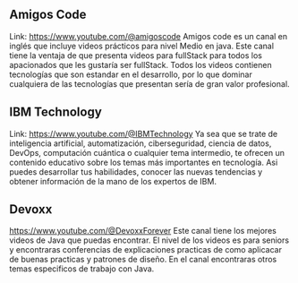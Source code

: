 ## Amigos Code
Link: https://www.youtube.com/@amigoscode
Amigos code es un canal en inglés que incluye videos prácticos para nivel Medio en java. Este canal tiene la ventaja de que presenta videos para fullStack para todos los apacionados que les gustaría ser fullStack. Todos los videos contienen tecnologías que son estandar en el desarrollo, por lo que dominar cualquiera de las tecnologías que presentan sería de gran valor profesional. 

## IBM Technology
Link: https://www.youtube.com/@IBMTechnology
Ya sea que se trate de inteligencia artificial, automatización, ciberseguridad, ciencia de datos, DevOps, computación cuántica o cualquier tema intermedio, te ofrecen un contenido educativo sobre los temas más importantes en tecnología. Asi puedes desarrollar tus habilidades, conocer las nuevas tendencias y obtener información de la mano de los expertos de IBM.

## Devoxx
https://www.youtube.com/@DevoxxForever
Este canal tiene los mejores videos de Java que puedas encontrar. El nivel de los videos es para seniors y encontraras conferencias de explicaciones practicas de como aplicacar de buenas practicas y patrones de diseño. En el canal encontraras otros temas especificos de trabajo con Java.
